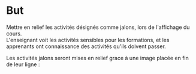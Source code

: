 # But #

Mettre en relief les activités désignés comme jalons, lors de l'affichage du cours.  
L'enseignant voit les activités sensibles pour les formations, et les apprenants ont connaissance des activités qu'ils doivent passer.  

Les activités jalons seront mises en relief grace à une image placée en fin de leur ligne : 
